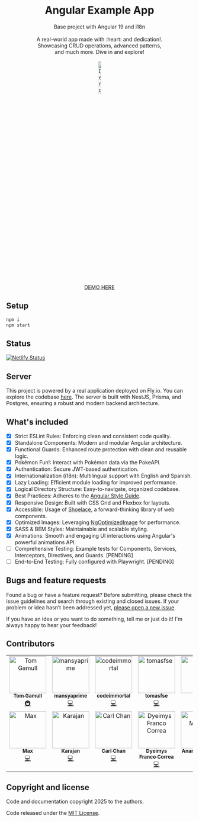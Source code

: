 <div align="center" style="text-align: center; width: 70%; margin: 0 auto;">
  <h1 align="center">Angular Example App</h1>

  <p align="center">
    Base project with Angular 19 and i18n
    <br>
    <br>
    A real-world app made with :heart: and dedication!. Showcasing CRUD operations, advanced patterns, and much more. Dive in and explore!
    <br>
    <br>
    <img style="width: 15%; margin: 0 auto;" src="https://res.cloudinary.com/ismaestro/image/upload/angularexampleapp/assets/images/ash-pikachu.png" alt="Demo example"/>
    <br>
    <br>
    <a href="https://angular-example-app.netlify.app/">DEMO HERE</a>
  </p>
</div>

## Setup

```bash
npm i
npm start
```

## Status

[![Netlify Status](https://api.netlify.com/api/v1/badges/f593abee-25b9-424a-bd54-6bc52aff7230/deploy-status)](https://app.netlify.com/sites/angular-example-app/deploys)

## Server

This project is powered by a real application deployed on Fly.io. You can explore the codebase [here](https://github.com/Ismaestro/nestjs-example-app).
The server is built with NestJS, Prisma, and Postgres, ensuring a robust and modern backend architecture.

## What's included

- [x] Strict ESLint Rules: Enforcing clean and consistent code quality.
- [x] Standalone Components: Modern and modular Angular architecture.
- [x] Functional Guards: Enhanced route protection with clean and reusable logic.
- [x] Pokémon Fun!: Interact with Pokémon data via the PokeAPI.
- [x] Authentication: Secure JWT-based authentication.
- [x] Internationalization (i18n): Multilingual support with English and Spanish.
- [x] Lazy Loading: Efficient module loading for improved performance.
- [x] Logical Directory Structure: Easy-to-navigate, organized codebase.
- [x] Best Practices: Adheres to the [Angular Style Guide](https://angular.io/guide/styleguide).
- [x] Responsive Design: Built with CSS Grid and Flexbox for layouts.
- [x] Accessible: Usage of [Shoelace](https://shoelace.style/), a forward-thinking library of web components.
- [x] Optimized Images: Leveraging [NgOptimizedImage](https://angular.io/guide/image-directive) for performance.
- [x] SASS & BEM Styles: Maintainable and scalable styling.
- [x] Animations: Smooth and engaging UI interactions using Angular's powerful animations API.
- [ ] Comprehensive Testing: Example tests for Components, Services, Interceptors, Directives, and Guards. [PENDING]
- [ ] End-to-End Testing: Fully configured with Playwright. [PENDING]

## Bugs and feature requests

Found a bug or have a feature request? Before submitting, please check the issue guidelines and search through existing and closed issues. If your problem or idea hasn’t been addressed yet, [please open a new issue](https://github.com/Ismaestro/angular-example-app/issues/new).

If you have an idea or you want to do something, tell me or just do it! I'm always happy to hear
your feedback!

## Contributors

<!-- ALL-CONTRIBUTORS-LIST:START - Do not remove or modify this section -->
<!-- prettier-ignore-start -->
<!-- markdownlint-disable -->
<table>
  <tbody>
    <tr>
      <td align="center" valign="top" width="14.28%"><a href="https://magicalyak.org"><img src="https://avatars.githubusercontent.com/u/6165889?v=4?s=100" width="100px;" alt="Tom Gamull"/><br /><sub><b>Tom Gamull</b></sub></a><br /><a href="#infra-magicalyak" title="Infrastructure (Hosting, Build-Tools, etc)">🚇</a></td>
      <td align="center" valign="top" width="14.28%"><a href="https://github.com/mansya"><img src="https://avatars.githubusercontent.com/u/33461607?v=4?s=100" width="100px;" alt="mansyaprime"/><br /><sub><b>mansyaprime</b></sub></a><br /><a href="#code-mansya" title="Code">💻</a></td>
      <td align="center" valign="top" width="14.28%"><a href="https://github.com/codeimmortal"><img src="https://avatars.githubusercontent.com/u/16804408?v=4?s=100" width="100px;" alt="codeimmortal"/><br /><sub><b>codeimmortal</b></sub></a><br /><a href="#code-codeimmortal" title="Code">💻</a></td>
      <td align="center" valign="top" width="14.28%"><a href="https://github.com/tomasfse"><img src="https://avatars.githubusercontent.com/u/22914697?v=4?s=100" width="100px;" alt="tomasfse"/><br /><sub><b>tomasfse</b></sub></a><br /><a href="#code-tomasfse" title="Code">💻</a></td>
      <td align="center" valign="top" width="14.28%"><a href="https://golu7679.github.io"><img src="https://avatars.githubusercontent.com/u/55990159?v=4?s=100" width="100px;" alt="golu"/><br /><sub><b>golu</b></sub></a><br /><a href="#code-golu7679" title="Code">💻</a></td>
      <td align="center" valign="top" width="14.28%"><a href="https://github.com/microsoft/Secure-Supply-Chain/"><img src="https://avatars.githubusercontent.com/u/90811840?v=4?s=100" width="100px;" alt="rancyr"/><br /><sub><b>rancyr</b></sub></a><br /><a href="#code-v-rr" title="Code">💻</a></td>
      <td align="center" valign="top" width="14.28%"><a href="http://www.codingphase.com"><img src="https://avatars.githubusercontent.com/u/26421899?v=4?s=100" width="100px;" alt="codingphasedotcom"/><br /><sub><b>codingphasedotcom</b></sub></a><br /><a href="#code-codingphasedotcom" title="Code">💻</a></td>
    </tr>
    <tr>
      <td align="center" valign="top" width="14.28%"><a href="https://github.com/scip92"><img src="https://avatars.githubusercontent.com/u/15237896?v=4?s=100" width="100px;" alt="Max"/><br /><sub><b>Max</b></sub></a><br /><a href="#code-scip92" title="Code">💻</a></td>
      <td align="center" valign="top" width="14.28%"><a href="https://github.com/HerbertKarajan"><img src="https://avatars.githubusercontent.com/u/20851191?v=4?s=100" width="100px;" alt="Karajan"/><br /><sub><b>Karajan</b></sub></a><br /><a href="#code-HerbertKarajan" title="Code">💻</a></td>
      <td align="center" valign="top" width="14.28%"><a href="https://github.com/carlchandev"><img src="https://avatars.githubusercontent.com/u/34772941?v=4?s=100" width="100px;" alt="Carl Chan"/><br /><sub><b>Carl Chan</b></sub></a><br /><a href="#code-carlchandev" title="Code">💻</a></td>
      <td align="center" valign="top" width="14.28%"><a href="https://github.com/dyeimys"><img src="https://avatars.githubusercontent.com/u/4250372?v=4?s=100" width="100px;" alt="Dyeimys Franco Correa"/><br /><sub><b>Dyeimys Franco Correa</b></sub></a><br /><a href="#code-dyeimys" title="Code">💻</a></td>
      <td align="center" valign="top" width="14.28%"><a href="https://anartz-mugika.com/qwik-book/es/"><img src="https://avatars.githubusercontent.com/u/5081970?v=4?s=100" width="100px;" alt="Anartz Mugika Ledo"/><br /><sub><b>Anartz Mugika Ledo</b></sub></a><br /><a href="#code-mugan86" title="Code">💻</a></td>
    </tr>
  </tbody>
</table>

<!-- markdownlint-restore -->
<!-- prettier-ignore-end -->

<!-- ALL-CONTRIBUTORS-LIST:END -->

## Copyright and license

Code and documentation copyright 2025 to the authors.

Code released under the [MIT License](https://github.com/Ismaestro/angular-example-app/blob/master/LICENSE).
